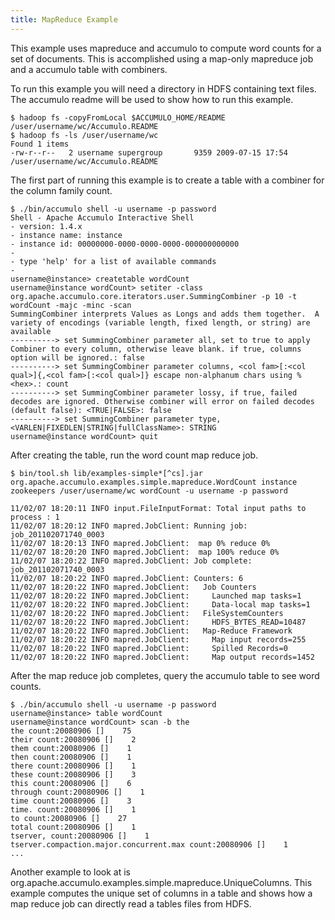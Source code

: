 ```yaml
---
title: MapReduce Example
---
```


This example uses mapreduce and accumulo to compute word counts for a set of
documents.  This is accomplished using a map-only mapreduce job and a
accumulo table with combiners.

To run this example you will need a directory in HDFS containing text files.
The accumulo readme will be used to show how to run this example.

    $ hadoop fs -copyFromLocal $ACCUMULO_HOME/README /user/username/wc/Accumulo.README
    $ hadoop fs -ls /user/username/wc
    Found 1 items
    -rw-r--r--   2 username supergroup       9359 2009-07-15 17:54 /user/username/wc/Accumulo.README

The first part of running this example is to create a table with a combiner
for the column family count.

    $ ./bin/accumulo shell -u username -p password
    Shell - Apache Accumulo Interactive Shell
    - version: 1.4.x
    - instance name: instance
    - instance id: 00000000-0000-0000-0000-000000000000
    - 
    - type 'help' for a list of available commands
    - 
    username@instance> createtable wordCount
    username@instance wordCount> setiter -class org.apache.accumulo.core.iterators.user.SummingCombiner -p 10 -t wordCount -majc -minc -scan
    SummingCombiner interprets Values as Longs and adds them together.  A variety of encodings (variable length, fixed length, or string) are available
    ----------> set SummingCombiner parameter all, set to true to apply Combiner to every column, otherwise leave blank. if true, columns option will be ignored.: false
    ----------> set SummingCombiner parameter columns, <col fam>[:<col qual>]{,<col fam>[:<col qual>]} escape non-alphanum chars using %<hex>.: count
    ----------> set SummingCombiner parameter lossy, if true, failed decodes are ignored. Otherwise combiner will error on failed decodes (default false): <TRUE|FALSE>: false 
    ----------> set SummingCombiner parameter type, <VARLEN|FIXEDLEN|STRING|fullClassName>: STRING
    username@instance wordCount> quit

After creating the table, run the word count map reduce job.

    $ bin/tool.sh lib/examples-simple*[^cs].jar org.apache.accumulo.examples.simple.mapreduce.WordCount instance zookeepers /user/username/wc wordCount -u username -p password
    
    11/02/07 18:20:11 INFO input.FileInputFormat: Total input paths to process : 1
    11/02/07 18:20:12 INFO mapred.JobClient: Running job: job_201102071740_0003
    11/02/07 18:20:13 INFO mapred.JobClient:  map 0% reduce 0%
    11/02/07 18:20:20 INFO mapred.JobClient:  map 100% reduce 0%
    11/02/07 18:20:22 INFO mapred.JobClient: Job complete: job_201102071740_0003
    11/02/07 18:20:22 INFO mapred.JobClient: Counters: 6
    11/02/07 18:20:22 INFO mapred.JobClient:   Job Counters 
    11/02/07 18:20:22 INFO mapred.JobClient:     Launched map tasks=1
    11/02/07 18:20:22 INFO mapred.JobClient:     Data-local map tasks=1
    11/02/07 18:20:22 INFO mapred.JobClient:   FileSystemCounters
    11/02/07 18:20:22 INFO mapred.JobClient:     HDFS_BYTES_READ=10487
    11/02/07 18:20:22 INFO mapred.JobClient:   Map-Reduce Framework
    11/02/07 18:20:22 INFO mapred.JobClient:     Map input records=255
    11/02/07 18:20:22 INFO mapred.JobClient:     Spilled Records=0
    11/02/07 18:20:22 INFO mapred.JobClient:     Map output records=1452

After the map reduce job completes, query the accumulo table to see word
counts.

    $ ./bin/accumulo shell -u username -p password
    username@instance> table wordCount
    username@instance wordCount> scan -b the
    the count:20080906 []    75
    their count:20080906 []    2
    them count:20080906 []    1
    then count:20080906 []    1
    there count:20080906 []    1
    these count:20080906 []    3
    this count:20080906 []    6
    through count:20080906 []    1
    time count:20080906 []    3
    time. count:20080906 []    1
    to count:20080906 []    27
    total count:20080906 []    1
    tserver, count:20080906 []    1
    tserver.compaction.major.concurrent.max count:20080906 []    1
    ...

Another example to look at is
org.apache.accumulo.examples.simple.mapreduce.UniqueColumns.  This example
computes the unique set of columns in a table and shows how a map reduce job
can directly read a tables files from HDFS. 

